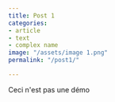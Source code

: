```yaml
---
title: Post 1
categories:
- article
- text
- complex name
image: "/assets/image 1.png"
permalink: "/post1/"

---
```

Ceci n'est pas une démo